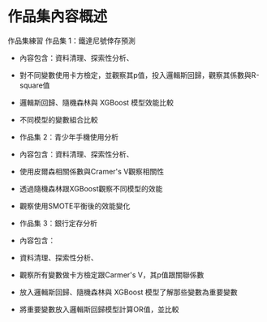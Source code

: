 # 作品集內容概述
作品集練習
 作品集 1：鐵達尼號倖存預測
- 內容包含：資料清理、探索性分析、
- 對不同變數使用卡方檢定，並觀察其p值，投入邏輯斯回歸，觀察其係數與R-square值
- 邏輯斯回歸、隨機森林與 XGBoost 模型效能比較
- 不同模型的變數組合比較

- 作品集 2：青少年手機使用分析
- 內容包含：資料清理、探索性分析、
- 使用皮爾森相關係數與Cramer's V觀察相關性
- 透過隨機森林跟XGBoost觀察不同模型的效能
- 觀察使用SMOTE平衡後的效能變化

- 作品集 3：銀行定存分析
- 內容包含：
- 資料清理、探索性分析、
- 觀察所有變數做卡方檢定跟Carmer's V，其p值跟關聯係數
- 放入邏輯斯回歸、隨機森林與 XGBoost 模型了解那些變數為重要變數
- 將重要變數放入邏輯斯回歸模型計算OR值，並比較
  
